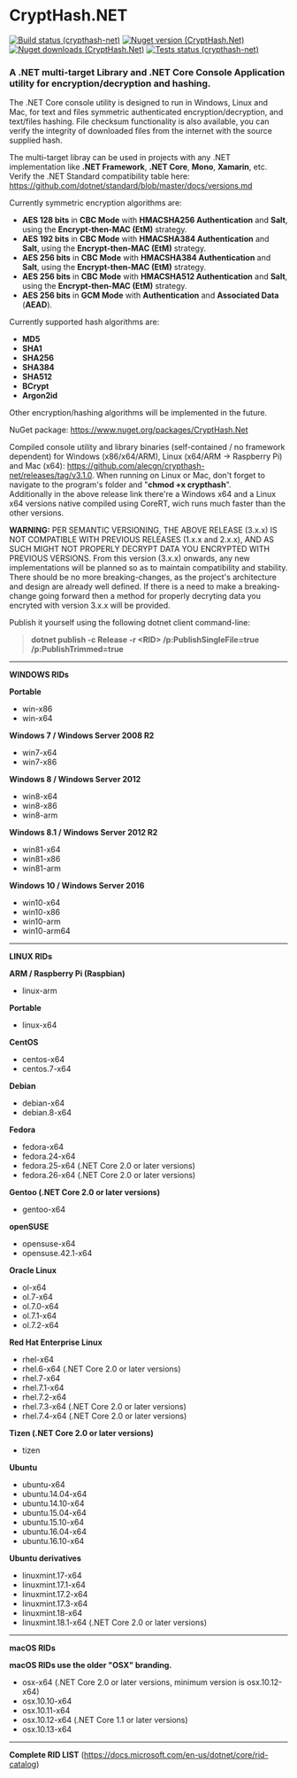 # CryptHash.NET 
[![Build status (crypthash-net)](https://travis-ci.org/alecgn/crypthash-net.svg?branch=master)](https://travis-ci.org/alecgn/crypthash-net) [![Nuget version (CryptHash.Net)](https://img.shields.io/nuget/v/CryptHash.Net)](https://nuget.org/packages/CryptHash.Net) [![Nuget downloads (CryptHash.Net)](https://img.shields.io/nuget/dt/CryptHash.Net)](https://nuget.org/packages/CryptHash.Net) [![Tests status (crypthash-net)](https://img.shields.io/appveyor/tests/alecgn/crypthash-net)](https://ci.appveyor.com/project/alecgn/crypthash-net)

### A .NET multi-target Library and .NET Core Console Application utility for encryption/decryption and hashing.

The .NET Core console utility is designed to run in Windows, Linux and Mac, for text and files symmetric authenticated encryption/decryption, and text/files hashing. File checksum functionality is also available, you can verify the integrity of downloaded files from the internet with the source supplied hash.

The multi-target libray can be used in projects with any .NET implementation like **.NET Framework**, **.NET Core**, **Mono**, **Xamarin**, etc. Verify the .NET Standard compatibility table here: https://github.com/dotnet/standard/blob/master/docs/versions.md

Currently symmetric encryption algorithms are:  
* **AES 128 bits** in **CBC Mode** with **HMACSHA256 Authentication** and **Salt**, using the **Encrypt-then-MAC (EtM)** strategy.  
* **AES 192 bits** in **CBC Mode** with **HMACSHA384 Authentication** and **Salt**, using the **Encrypt-then-MAC (EtM)** strategy.
* **AES 256 bits** in **CBC Mode** with **HMACSHA384 Authentication** and **Salt**, using the **Encrypt-then-MAC (EtM)** strategy.
* **AES 256 bits** in **CBC Mode** with **HMACSHA512 Authentication** and **Salt**, using the **Encrypt-then-MAC (EtM)** strategy.
* **AES 256 bits** in **GCM Mode** with **Authentication** and **Associated Data** (**AEAD**).

Currently supported hash algorithms are:  
* **MD5**  
* **SHA1**  
* **SHA256**  
* **SHA384**  
* **SHA512**  
* **BCrypt**  
* **Argon2id**

Other encryption/hashing algorithms will be implemented in the future.

NuGet package: https://www.nuget.org/packages/CryptHash.Net

Compiled console utility and library binaries (self-contained / no framework dependent) for Windows (x86/x64/ARM), Linux (x64/ARM -> Raspberry Pi) and Mac (x64): https://github.com/alecgn/crypthash-net/releases/tag/v3.1.0.  When running on Linux or Mac, don't forget to navigate to the program's folder and "**chmod +x crypthash**".  
Additionally in the above release link there're a Windows x64 and a Linux x64 versions native compiled using CoreRT, wich runs much faster than the other versions.

**WARNING:** PER SEMANTIC VERSIONING, THE ABOVE RELEASE (3.x.x) IS NOT COMPATIBLE WITH PREVIOUS RELEASES (1.x.x and 2.x.x), AND AS SUCH MIGHT NOT PROPERLY DECRYPT DATA YOU ENCRYPTED WITH PREVIOUS VERSIONS.
From this version (3.x.x) onwards, any new implementations will be planned so as to maintain compatibility and stability. There should be no more breaking-changes, as the project's architecture and design are already well defined. If there is a need to make a breaking-change going forward then a method for properly decryting data you encryted with version 3.x.x will be provided.

Publish it yourself using the following dotnet client command-line:

>**dotnet publish -c Release -r \<RID\> /p:PublishSingleFile=true /p:PublishTrimmed=true**
--------------------------------------------------
**WINDOWS RIDs**

**Portable**
- win-x86
- win-x64

**Windows 7 / Windows Server 2008 R2**
- win7-x64
- win7-x86

**Windows 8 / Windows Server 2012**
- win8-x64
- win8-x86
- win8-arm

**Windows 8.1 / Windows Server 2012 R2**
- win81-x64
- win81-x86
- win81-arm

**Windows 10 / Windows Server 2016**
- win10-x64
- win10-x86
- win10-arm
- win10-arm64

--------------------------------------------------

**LINUX RIDs**

**ARM / Raspberry Pi (Raspbian)**
- linux-arm

**Portable**
- linux-x64

**CentOS**
- centos-x64
- centos.7-x64

**Debian**
- debian-x64
- debian.8-x64

**Fedora**
- fedora-x64
- fedora.24-x64
- fedora.25-x64 (.NET Core 2.0 or later versions)
- fedora.26-x64 (.NET Core 2.0 or later versions)

**Gentoo (.NET Core 2.0 or later versions)**
- gentoo-x64

**openSUSE**
- opensuse-x64
- opensuse.42.1-x64

**Oracle Linux**
- ol-x64
- ol.7-x64
- ol.7.0-x64
- ol.7.1-x64
- ol.7.2-x64

**Red Hat Enterprise Linux**
- rhel-x64
- rhel.6-x64 (.NET Core 2.0 or later versions)
- rhel.7-x64
- rhel.7.1-x64
- rhel.7.2-x64
- rhel.7.3-x64 (.NET Core 2.0 or later versions)
- rhel.7.4-x64 (.NET Core 2.0 or later versions)

**Tizen (.NET Core 2.0 or later versions)**
- tizen

**Ubuntu**
- ubuntu-x64
- ubuntu.14.04-x64
- ubuntu.14.10-x64
- ubuntu.15.04-x64
- ubuntu.15.10-x64
- ubuntu.16.04-x64
- ubuntu.16.10-x64

**Ubuntu derivatives**
- linuxmint.17-x64
- linuxmint.17.1-x64
- linuxmint.17.2-x64
- linuxmint.17.3-x64
- linuxmint.18-x64
- linuxmint.18.1-x64 (.NET Core 2.0 or later versions)

--------------------------------------------------

**macOS RIDs**

**macOS RIDs use the older "OSX" branding.**
- osx-x64 (.NET Core 2.0 or later versions, minimum version is osx.10.12-x64)
- osx.10.10-x64
- osx.10.11-x64
- osx.10.12-x64 (.NET Core 1.1 or later versions)
- osx.10.13-x64

--------------------------------------------------

**Complete RID LIST**
(https://docs.microsoft.com/en-us/dotnet/core/rid-catalog)
